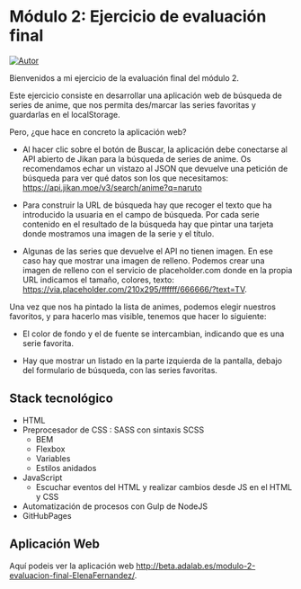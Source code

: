 # Módulo 2: Ejercicio de evaluación final

[![Autor](https://img.shields.io/badge/github-Elena%20Fernández-brightgreen?style=for-the-badge&logo=github)](https://github.com/ElenaFernandez) 

Bienvenidos a mi ejercicio de la evaluación final del módulo 2.

Este ejercicio consiste en desarrollar una aplicación web de búsqueda de series de anime, que nos permita des/marcar las series favoritas y guardarlas en el localStorage.

Pero, ¿que hace en concreto la aplicación web?

- Al hacer clic sobre el botón de Buscar, la aplicación debe conectarse al API abierto de Jikan para la búsqueda de series de anime. Os recomendamos echar un vistazo al JSON que devuelve una petición de búsqueda para ver qué datos son los que necesitamos: https://api.jikan.moe/v3/search/anime?q=naruto

- Para construir la URL de búsqueda hay que recoger el texto que ha introducido la usuaria en el campo de búsqueda. Por cada serie contenido en el resultado de la búsqueda hay que pintar una tarjeta donde mostramos una imagen de la serie y el título.

- Algunas de las series que devuelve el API no tienen imagen. En ese caso hay que mostrar una imagen de relleno. Podemos crear una imagen de relleno con el servicio de placeholder.com donde en la propia URL indicamos el tamaño, colores, texto: https://via.placeholder.com/210x295/ffffff/666666/?text=TV.

Una vez que nos ha pintado la lista de animes, podemos elegir nuestros favoritos, y para hacerlo mas visible, tenemos que hacer lo siguiente:

- El color de fondo y el de fuente se intercambian, indicando que es una serie favorita.

- Hay que mostrar un listado en la parte izquierda de la pantalla, debajo del formulario de búsqueda, con las series favoritas.

## Stack tecnológico

- HTML
- Preprocesador de CSS : SASS con sintaxis SCSS
     - BEM
     - Flexbox
     - Variables
     - Estilos anidados
- JavaScript
    - Escuchar eventos del HTML y realizar cambios desde JS en el HTML y CSS
- Automatización de procesos con Gulp de NodeJS
- GitHubPages

## Aplicación Web

Aquí podeis ver la aplicación web http://beta.adalab.es/modulo-2-evaluacion-final-ElenaFernandez/.


